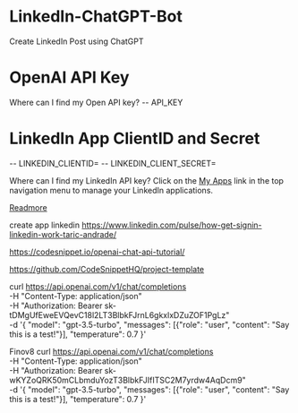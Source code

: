 # LinkedIn-ChatGPT-Bot
Create LinkedIn Post using ChatGPT

# OpenAI API Key
Where can I find my Open API key?
-- API_KEY

# LinkedIn App ClientID and Secret
-- LINKEDIN_CLIENTID=
-- LINKEDIN_CLIENT_SECRET=

Where can I find my LinkedIn API key?
Click on the [My Apps](https://www.linkedin.com/secure/developer) link in the top navigation menu to manage your LinkedIn applications.

[Readmore](https://developer.linkedin.com/support/faq)




create app linkedin
https://www.linkedin.com/pulse/how-get-signin-linkedin-work-taric-andrade/



https://codesnippet.io/openai-chat-api-tutorial/

https://github.com/CodeSnippetHQ/project-template




curl https://api.openai.com/v1/chat/completions \
  -H "Content-Type: application/json" \
  -H "Authorization: Bearer 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" \
  -d '{
     "model": "gpt-3.5-turbo",
     "messages": [{"role": "user", "content": "Say this is a test!"}],
     "temperature": 0.7
   }'

Finov8
curl https://api.openai.com/v1/chat/completions \
  -H "Content-Type: application/json" \
  -H "Authorization: Bearer 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" \
  -d '{
     "model": "gpt-3.5-turbo",
     "messages": [{"role": "user", "content": "Say this is a test!"}],
     "temperature": 0.7
   }'
